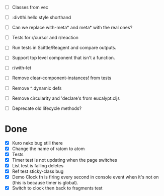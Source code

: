 - [ ] Classes from vec
- [ ] :div#hi.hello style shorthand
- [ ] Can we replace with-meta* and meta* with the real ones?
- [ ] Tests for r/cursor and r/reaction
- [ ] Run tests in Scittle/Reagent and compare outputs.
- [ ] Support top level component that isn't a function.

- [ ] r/with-let
- [ ] Remove clear-component-instances! from tests
- [ ] Remove ^:dynamic defs
- [ ] Remove circularity and 'declare's from eucalypt.cljs
- [ ] Deprecate old lifecycle methods?

# Done

- [x] Kuro neko bug still there
- [x] Change the name of ratom to atom
- [x] Tests
- [x] Timer test is not updating when the page switches
- [x] List test is failing deletes
- [x] Ref test sticky-class bug
- [x] Demo Clock fn is firing every second in console event when it's not on (this is because timer is global).
- [x] Switch to clock then back to fragments test
